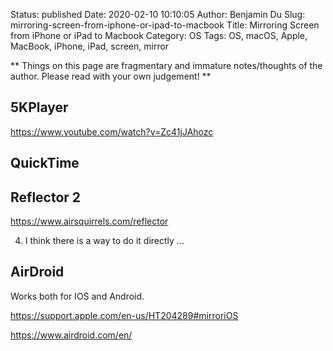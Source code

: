 Status: published
Date: 2020-02-10 10:10:05
Author: Benjamin Du
Slug: mirroring-screen-from-iphone-or-ipad-to-macbook
Title: Mirroring Screen from iPhone or iPad to Macbook
Category: OS
Tags: OS, macOS, Apple, MacBook, iPhone, iPad, screen, mirror

**
Things on this page are fragmentary and immature notes/thoughts of the author.
Please read with your own judgement!
**
## 5KPlayer

https://www.youtube.com/watch?v=Zc41jJAhozc

## QuickTime

## Reflector 2

https://www.airsquirrels.com/reflector

4. I think there is a way to do it directly ...

## AirDroid

Works both for IOS and Android.

https://support.apple.com/en-us/HT204289#mirroriOS

https://www.airdroid.com/en/


